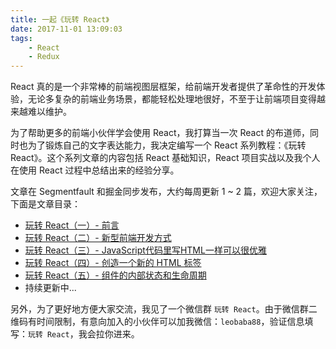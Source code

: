 ```yaml
---
title: 一起《玩转 React》
date: 2017-11-01 13:09:03
tags:
    - React
    - Redux
---
```


React 真的是一个非常棒的前端视图层框架，给前端开发者提供了革命性的开发体验，无论多复杂的前端业务场景，都能轻松处理地很好，不至于让前端项目变得越来越难以维护。

为了帮助更多的前端小伙伴学会使用 React，我打算当一次 React 的布道师，同时也为了锻炼自己的文字表达能力，我决定编写一个 React 系列教程：《玩转 React》。这个系列文章的内容包括 React 基础知识，React 项目实战以及我个人在使用 React 过程中总结出来的经验分享。

文章在 Segmentfault 和掘金同步发布，大约每周更新 1 ~ 2 篇，欢迎大家关注，下面是文章目录：

- [玩转 React（一）- 前言](https://segmentfault.com/a/1190000011336838/edit)
- [玩转 React（二）- 新型前端开发方式](https://segmentfault.com/a/1190000011340537)
- [玩转 React（三）- JavaScript代码里写HTML一样可以很优雅](https://segmentfault.com/a/1190000011403495)
- [玩转 React（四）- 创造一个新的 HTML 标签](https://segmentfault.com/a/1190000011502742)
- [玩转 React（五）- 组件的内部状态和生命周期](https://segmentfault.com/a/1190000011776013)
- 持续更新中...

另外，为了更好地方便大家交流，我见了一个微信群 `玩转 React`。由于微信群二维码有时间限制，有意向加入的小伙伴可以加我微信：`leobaba88`，验证信息填写：`玩转 React`，我会拉你进来。

